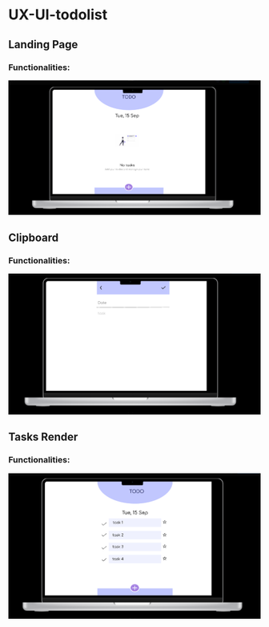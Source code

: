# UX-UI-todolist

## Landing Page
### Functionalities:


![landing page](https://github.com/ANUSHA2208/UX-UI-todolist/blob/main/landing-page.png)

## Clipboard
### Functionalities:

![clipboard](https://github.com/ANUSHA2208/UX-UI-todolist/blob/main/clipboard.png)

## Tasks Render
### Functionalities:

![task-display-page](https://github.com/ANUSHA2208/UX-UI-todolist/blob/main/task-display-page.png)
